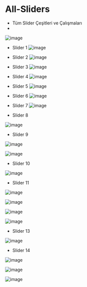 # All-Sliders

- Tüm Slider Çeşitleri ve Çalışmaları
- 
![image](https://github.com/ErenCanKONUK/All-Sliders/assets/97176491/dd44e266-ab68-43ed-9602-7940d2c8482a)

- Slider 1
![image](https://github.com/ErenCanKONUK/Slider-Varieties-Cesitleri-Example/assets/97176491/5f53ced3-2ab7-4e52-96a3-5c1418bbd22b)
- Slider 2
![image](https://github.com/ErenCanKONUK/Slider-Varieties-Cesitleri-Example/assets/97176491/f9b41b18-c695-4e20-a5cd-9235bcdda50e)
- Slider 3
![image](https://github.com/ErenCanKONUK/Slider-Varieties-Cesitleri-Example/assets/97176491/7b2116e6-73d8-47a7-8451-443cd8f42ee4)
- Slider 4
![image](https://github.com/ErenCanKONUK/Slider-Varieties-Cesitleri-Example/assets/97176491/c9098ba6-a34a-44e3-82c0-710bc93d1346)
- Slider 5
![image](https://github.com/ErenCanKONUK/Slider-Varieties-Cesitleri-Example/assets/97176491/e4888762-2978-49c3-b58f-d806be7d6641)
- Slider 6
![image](https://github.com/ErenCanKONUK/Slider-Varieties-Cesitleri-Example/assets/97176491/9680aca7-cb1e-4822-9582-dfd03d48634c)
- Slider 7
![image](https://github.com/ErenCanKONUK/Slider-Varieties-Cesitleri-Example/assets/97176491/870bb579-59de-4657-88da-560b69298bc4)

- Slider 8

![image](https://github.com/ErenCanKONUK/Slider-Varieties-Cesitleri-Example/assets/97176491/ab7d33e4-347a-4639-b39f-898cf37804b2)

- Slider 9

![image](https://github.com/ErenCanKONUK/Slider-Varieties-Cesitleri-Example/assets/97176491/5c719ce7-f7fe-4b98-b378-31e50c5ce5ec)

![image](https://github.com/ErenCanKONUK/Slider-Varieties-Cesitleri-Example/assets/97176491/13b557a3-b833-4d61-a3d3-188a5a106138)

- Slider 10

![image](https://github.com/ErenCanKONUK/Slider-Varieties-Cesitleri-Example/assets/97176491/697f349c-3bf7-466c-953a-61197c170460)

- Slider 11

![image](https://github.com/ErenCanKONUK/Slider-Varieties-Cesitleri-Example/assets/97176491/010e7a7d-3792-42e7-8143-f17551dd41b9)

![image](https://github.com/ErenCanKONUK/Slider-Varieties-Cesitleri-Example/assets/97176491/84dfeba9-2364-4858-a625-35dc197a2469)

![image](https://github.com/ErenCanKONUK/Slider-Varieties-Cesitleri-Example/assets/97176491/d975c397-aae1-415c-9e4d-6c275c7350a1)

![image](https://github.com/ErenCanKONUK/Slider-Varieties-Cesitleri-Example/assets/97176491/383d615d-6935-49ba-a53d-0f4e29ce08c4)

- Slider 13

![image](https://github.com/ErenCanKONUK/Slider-Varieties-Cesitleri-Example/assets/97176491/a92f4512-745c-441d-b670-58218f2d34fd)

- Slider 14

![image](https://github.com/ErenCanKONUK/Slider-Varieties-Cesitleri-Example/assets/97176491/a709ac15-cd89-405b-bfad-24d8b4a86a4b)

![image](https://github.com/ErenCanKONUK/Slider-Varieties-Cesitleri-Example/assets/97176491/8a0aea40-e03d-46e0-8c18-02c0a135866b)

![image](https://github.com/ErenCanKONUK/Slider-Varieties-Cesitleri-Example/assets/97176491/03e71e7e-7a34-474f-9961-3c23e44d0032)

